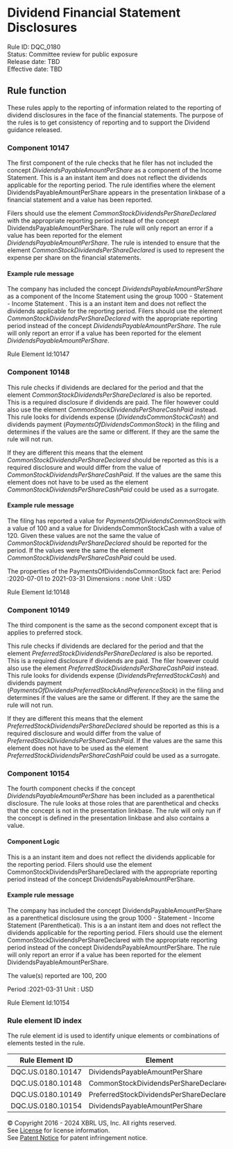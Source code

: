 # Dividend Financial Statement Disclosures
Rule ID: DQC_0180  
Status: Committee review for public exposure  
Release date: TBD  
Effective date: TBD  
  
## Rule function
These rules apply to the reporting of information related to the reporting of dividend disclosures in the face of the financial statements. The purpose of the rules is to get consistency of reporting and to support the Dividend guidance released.

### Component 10147

The first component of the rule checks that he filer has not included the concept *DividendsPayableAmountPerShare* as a component of the Income Statement.  This is a an instant item and does not reflect the dividends applicable for the reporting period.  The rule identifies where the element DividendsPayableAmountPerShare appears in the presentation linkbase of a financial statement and a value has been reported.

Filers should use the element *CommonStockDividendsPerShareDeclared* with the appropriate reporting period instead of the concept DividendsPayableAmountPerShare. The rule will only report an error if a value has been reported for the element *DividendsPayableAmountPerShare*.  The rule is intended to ensure that the element *CommonStockDividendsPerShareDeclared* is used to represent the expense per share on the financial statements.
  
#### Example rule message

The company has included the concept *DividendsPayableAmountPerShare* as a component of the Income Statement using the group 1000 - Statement - Income Statement . This is a an instant item and does not reflect the dividends applicable for the reporting period.  Filers should use the element *CommonStockDividendsPerShareDeclared* with the appropriate reporting period instead of the concept *DividendsPayableAmountPerShare*. The rule will only report an error if a value has been reported for the element *DividendsPayableAmountPerShare*.

Rule Element Id:10147

### Component 10148

This rule checks if dividends are declared for the period and that the element *CommonStockDividendsPerShareDeclared* is also be reported. This is a required disclosure if dividends are paid. The filer however could also use the element *CommonStockDividendsPerShareCashPaid* instead. This rule looks for dividends expense (*DividendsCommonStockCash*) and dividends payment (*PaymentsOfDividendsCommonStock*) in the filing and determines if the values are the same or different. If they are the same the rule will not run. 

If they are different this means that the element *CommonStockDividendsPerShareDeclared* should be reported as this is a required disclosure and would differ from the value of *CommonStockDividendsPerShareCashPaid*. If the values are the same this element does not have to be used as the element *CommonStockDividendsPerShareCashPaid* could be used as a surrogate.

#### Example rule message

The filing has reported a value for *PaymentsOfDividendsCommonStock* with a value of  100 and a value for  DividendsCommonStockCash with a value of 120. Given these values are not the same the value of *CommonStockDividendsPerShareDeclared* should be reported for the period.  If the values were the same the element *CommonStockDividendsPerShareCashPaid* could be used. 

The properties of the PaymentsOfDividendsCommonStock fact are:
Period :2020-07-01 to 2021-03-31
Dimensions : none
Unit : USD

Rule Element Id:10148               

### Component 10149

The third component is the same as the second component except that is applies to preferred stock.

This rule checks if dividends are declared for the period and that the element *PreferredStockDividendsPerShareDeclared* is also be reported. This is a required disclosure if dividends are paid. The filer however could also use the element *PreferredStockDividendsPerShareCashPaid* instead. This rule looks for dividends expense (*DividendsPreferredStockCash*) and dividends payment (*PaymentsOfDividendsPreferredStockAndPreferenceStock*) in the filing and determines if the values are the same or different. If they are the same the rule will not run. 

If they are different this means that the element *PreferredStockDividendsPerShareDeclared* should be reported as this is a required disclosure and would differ from the value of *PreferredStockDividendsPerShareCashPaid*. If the values are the same this element does not have to be used as the element *PreferredStockDividendsPerShareCashPaid* could be used as a surrogate.

### Component 10154
The fourth component checks if the concept *DividendsPayableAmountPerShare* has been included as a parenthetical disclosure.  The rule looks at those roles that are parenthetical and checks that the concept is not in the presentation linkbase.  The rule will only run if the concept is defined in the presentation linkbase and also contains a value. 

#### Component Logic
 This is a an instant item and does not reflect the dividends applicable for the reporting period.  Filers should use the element CommonStockDividendsPerShareDeclared with the appropriate reporting period instead of the concept DividendsPayableAmountPerShare.

#### Example rule message
The company has included the concept DividendsPayableAmountPerShare as a parenthetical disclosure using the group 1000 - Statement - Income Statement (Parenthetical).  This is a an instant item and does not reflect the dividends applicable for the reporting period.  Filers should use the element CommonStockDividendsPerShareDeclared with the appropriate reporting period instead of the concept DividendsPayableAmountPerShare. The rule will only report an error if a value has been reported for the element DividendsPayableAmountPerShare.

The value(s) reported are 100, 200

Period :2021-03-31
Unit : USD

Rule Element Id:10154


### Rule element ID index  
The rule element id is used to identify unique elements or combinations of elements tested in the rule.

|Rule Element ID|Element|
|--- |--- |
| DQC.US.0180.10147 |DividendsPayableAmountPerShare|
| DQC.US.0180.10148 |CommonStockDividendsPerShareDeclared |
| DQC.US.0180.10149 |PreferredStockDividendsPerShareDeclared|
| DQC.US.0180.10154 |DividendsPayableAmountPerShare|



© Copyright 2016 - 2024 XBRL US, Inc. All rights reserved.   
See [License](https://xbrl.us/dqc-license) for license information.  
See [Patent Notice](https://xbrl.us/dqc-patent) for patent infringement notice.  